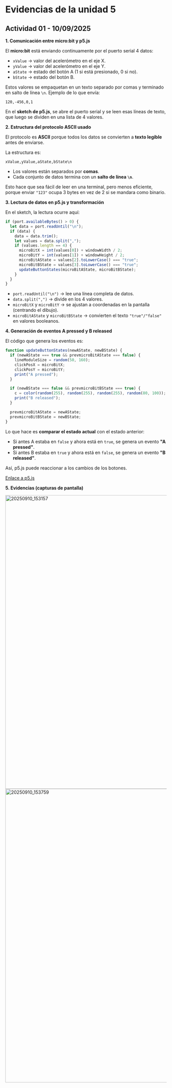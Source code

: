 
# Evidencias de la unidad 5

## Actividad 01 - 10/09/2025

**1. Comunicación entre micro\:bit y p5.js**

El **micro\:bit** está enviando continuamente por el puerto serial 4 datos:

* `xValue` → valor del acelerómetro en el eje X.
* `yValue` → valor del acelerómetro en el eje Y.
* `aState` → estado del botón A (1 si está presionado, 0 si no).
* `bState` → estado del botón B.

Estos valores se empaquetan en un texto separado por comas y terminado en salto de línea `\n`.
Ejemplo de lo que envía:

```
120,-456,0,1
```

En el **sketch de p5.js**, se abre el puerto serial y se leen esas líneas de texto, que luego se dividen en una lista de 4 valores.

**2. Estructura del protocolo ASCII usado**

El protocolo es **ASCII** porque todos los datos se convierten a **texto legible** antes de enviarse.

La estructura es:

```
xValue,yValue,aState,bState\n
```

- Los valores están separados por **comas**.
- Cada conjunto de datos termina con un **salto de línea `\n`**.

Esto hace que sea fácil de leer en una terminal, pero menos eficiente, porque enviar `"123"` ocupa 3 bytes en vez de 2 si se mandara como binario.

**3. Lectura de datos en p5.js y transformación**

En el sketch, la lectura ocurre aquí:

```javascript
if (port.availableBytes() > 0) {
  let data = port.readUntil("\n");
  if (data) {
    data = data.trim();
    let values = data.split(",");
    if (values.length == 4) {
      microBitX = int(values[0]) + windowWidth / 2;
      microBitY = int(values[1]) + windowHeight / 2;
      microBitAState = values[2].toLowerCase() === "true";
      microBitBState = values[3].toLowerCase() === "true";
      updateButtonStates(microBitAState, microBitBState);
    }
  }
}
```

- `port.readUntil("\n")` → lee una línea completa de datos.
- `data.split(",")` → divide en los 4 valores.
- `microBitX` y `microBitY` → se ajustan a coordenadas en la pantalla (centrando el dibujo).
- `microBitAState` y `microBitBState` → convierten el texto `"true"/"false"` en valores booleanos.

**4. Generación de eventos A pressed y B released**

El código que genera los eventos es:

```javascript
function updateButtonStates(newAState, newBState) {
  if (newAState === true && prevmicroBitAState === false) {
    lineModuleSize = random(50, 160);
    clickPosX = microBitX;
    clickPosY = microBitY;
    print("A pressed");
  }

  if (newBState === false && prevmicroBitBState === true) {
    c = color(random(255), random(255), random(255), random(80, 100));
    print("B released");
  }

  prevmicroBitAState = newAState;
  prevmicroBitBState = newBState;
}
```

Lo que hace es **comparar el estado actual** con el estado anterior:

- Si antes A estaba en `false` y ahora está en `true`, se genera un evento **"A pressed"**.
- Si antes B estaba en `true` y ahora está en `false`, se genera un evento **"B released"**.

Así, p5.js puede reaccionar a los cambios de los botones.

[Enlace a p5.js](https://editor.p5js.org/Valengp2006/sketches/cL_gV1GeF)

**5. Evidencias (capturas de pantalla)**

<img width="984" height="913" alt="20250910_153157" src="https://github.com/user-attachments/assets/60cbfd1c-eadd-4d87-abf1-db5d24a6af5b" />

<img width="1054" height="913" alt="20250910_153759" src="https://github.com/user-attachments/assets/e99c6248-3e15-4848-8159-d7646bb86a4c" />





